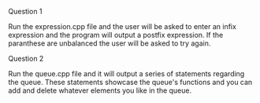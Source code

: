 
Question 1

Run the expression.cpp file and the user will be asked to enter an infix expression and the program will output a postfix expression. If the paranthese are unbalanced the user will be asked to try again.

Question 2

Run the queue.cpp file and it will output a series of statements regarding the queue. These statements showcase the queue's functions and you can add and delete whatever elements you like in the queue.